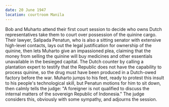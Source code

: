 ```yaml
---
date: 20 June 1947
location: courtroom Manila
---
```


Bob and Muharto attend their first court session to decide who owns Dutch representatives take them to court over possession of the quinine cargo. Their lawyer,
Salipada Penatun, who is also a sitting senator with extensive
high-level contacts, lays out the legal justification for ownership of
the quinine, then lets Muharto give an impassioned plea, claiming that
the money from selling the quinine will buy medicines and other
essentials unavailable in the besieged capital. The Dutch counter by
calling a plantation expert to testify that the Republic does not have
the capability to process quinine, so the drug must have been produced
in a Dutch-owed factory before the war. Muharto jumps to his feet, ready
to protest this insult to his people's technological skill, but Penatun
motions for him to sit down, then calmly tells the judge: "A foreigner
is not qualified to discuss the internal matters of the sovereign
Republic of Indonesia." The judge considers this, obviously with some
sympathy, and adjourns the session.